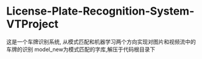 # License-Plate-Recognition-System-VTProject
这是一个车牌识别系统, 从模式匹配和机器学习两个方向实现对图片和视频流中的车牌的识别
model_new为模式匹配的字库,解压于代码根目录下
